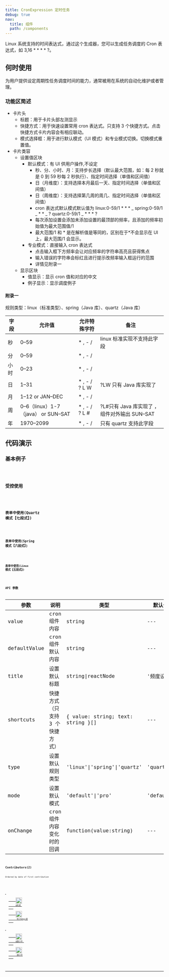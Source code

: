 ```yaml
---
title: CronExpression 定时任务
debug: true
nav:
  title: 组件
  path: /components
---
```


Linux 系统支持的时间表达式，通过这个生成器，您可以生成任务调度的 Cron 表达式，如 3,16 \* \* \* \* ?。

## 何时使用

为用户提供设定周期性任务调度时间的能力，通常被用在系统的自动化维护或者管理。

### 功能区简述

- 卡片头
  - 标题：用于卡片头部左测显示
  - 快捷方式：用于快速设置常用 cron 表达式。只支持 3 个快捷方式。点击快捷方式卡片内容会有相应联动。
  - 模式选择框：用于进行默认模式（UI 模式）和专业模式切换。切换模式重置值。
- 卡片类容
  - 设置值区块
    - 默认模式：有 UI 供用户操作,不设定
      - 秒、分、小时、月：支持步长选择（默认最大范围，如：每 2 秒就是 0 到 59 秒每 2 秒执行）、指定时间选择（单值和区间值）
      - 日（月维度）：支持选择本月最后一天、指定时间选择（单值和区间值）
      - 日（周维度）：支持选择第几周的周几、指定时间选择（单值和区间值）
      - cron 表达式默认模式默认值为 linux:0-59/1 \* \* \* _ spring:0-59/1 _ \* \* _ ? quartz:0-59/1 _ \* \* \* ?
      - 每次添加设置会添加未添加设置的最顶部的频率，且添加的频率初始值为最大范围值/1
      - 最大范围/1 和 * 是在解析值是等同的，区别在于*不会显示在 UI 上，最大范围/1 会显示。
    - 专业模式：直接输入 cron 表达式
      - 点击输入框下方频率会让对应频率的字符串高亮且获得焦点
      - 输入错误的字符串会标红且进行提示改频率输入框运行的范围
      - 详情见附录一
  - 显示区块
    - 值显示：显示 cron 值和对应的中文
    - 例子显示：显示调度例子

#### 附录一

规则类型：linux（标准类型）、spring（Java 库）、quartz（Java 库）

| 字段 | 允许值                             | 允许特殊字符   | 备注                                         |
| ---- | ---------------------------------- | -------------- | -------------------------------------------- |
| 秒   | 0–59                               | \* , - /       | linux 标准实现不支持此字段                   |
| 分   | 0–59                               | \* , - /       |                                              |
| 小时 | 0–23                               | \* , - /       |                                              |
| 日   | 1–31                               | \* , - / ? L W | ?LW 只有 Java 库实现了                       |
| 月   | 1–12 or JAN–DEC                    | \* , - /       |                                              |
| 周   | 0–6（linux）1-7（java） or SUN–SAT | \* , - / ? L # | ?L#只有 Java 库实现了 ，组件对外输出 SUN–SAT |
| 年   | 1970–2099                          | \* , - /       | 只有 quartz 支持此字段                       |

## 代码演示

### 基本例子

<code src="./demos/uncontrolled.tsx" />

### 受控使用

<code src="./demos/controlled.tsx" />

### 表单中使用(Quartz 模式【七段式】)

<code src="./demos/form.tsx" />

### 表单中使用(Spring 模式【六段式】)

<code src="./demos/spring.tsx" />

### 表单中使用(Linux 模式【五段式】)

<code src="./demos/linux.tsx" />

## API 参数

| 参数         | 说明                            | 类型                              | 默认值     |
| ------------ | ------------------------------- | --------------------------------- | ---------- |
| value        | cron 组件内容                   | string                            | ---        |
| defaultValue | cron 组件默认内容               | string                            | ---        |
| title        | 设置默认标题                    | string\|reactNode                 | '频度设置’ |
| shortcuts    | 快捷方式（只支持 3 个快捷方式） | { value: string; text: string }[] | ---        |
| type         | 设置默认规则类型                | 'linux'\|'spring'\|'quartz'       | 'quartz'   |
| mode         | 设置默认模式                    | 'default'\|'pro'                  | 'default'  |
| onChange     | cron 组件内容变化时的回调       | function(value:string)            | ---        |

## Contributors(2)

Ordered by date of first contribution

<!-- 此栏目在构建时会自动更新，请勿手动修改，详见 package.json 中的 contributor script -->

<ul>
  <li>
    <a target="_blank" href="https://work.alibaba-inc.com/work/u/196634">
      <img
        style="vertical-align: middle"
        width="20"
        src="https://work.alibaba-inc.com/photo/196634.40x40.xz.jpg"
      >
      @珩灵&nbsp;
    </a>
    <a target="_blank" href="dingtalk://dingtalkclient/action/sendmsg?dingtalk_id=vgv2797">
      <img
        style="vertical-align: middle"
        width="20"
        src="https://img.alicdn.com/tfs/TB18HtyiyqAXuNjy1XdXXaYcVXa-24-24.svg"
      >
      &nbsp;珩(héng)灵
    </a>
  </li>
  <li>
    <a target="_blank" href="https://work.alibaba-inc.com/work/u/WB639142">
      <img
        style="vertical-align: middle"
        width="20"
        src="https://work.alibaba-inc.com/photo/WB639142.40x40.xz.jpg"
      >
      @唐小平&nbsp;
    </a>
    <a target="_blank" href="dingtalk://dingtalkclient/action/sendmsg?dingtalk_id=shawdanon">
      <img
        style="vertical-align: middle"
        width="20"
        src="https://img.alicdn.com/tfs/TB18HtyiyqAXuNjy1XdXXaYcVXa-24-24.svg"
      >
      &nbsp;唐小平
    </a>
  </li>
</ul>

---
